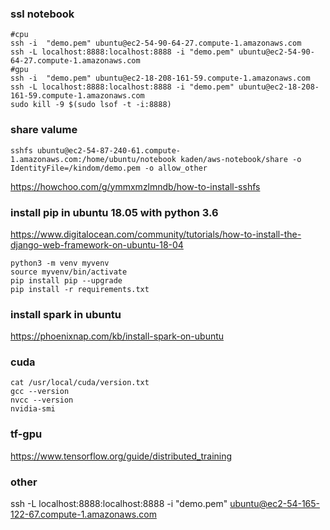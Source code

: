 ### ssl notebook
```
#cpu
ssh -i  "demo.pem" ubuntu@ec2-54-90-64-27.compute-1.amazonaws.com
ssh -L localhost:8888:localhost:8888 -i "demo.pem" ubuntu@ec2-54-90-64-27.compute-1.amazonaws.com
#gpu
ssh -i  "demo.pem" ubuntu@ec2-18-208-161-59.compute-1.amazonaws.com
ssh -L localhost:8888:localhost:8888 -i "demo.pem" ubuntu@ec2-18-208-161-59.compute-1.amazonaws.com
sudo kill -9 $(sudo lsof -t -i:8888)
```
### share valume
```
sshfs ubuntu@ec2-54-87-240-61.compute-1.amazonaws.com:/home/ubuntu/notebook kaden/aws-notebook/share -o IdentityFile=/kindom/demo.pem -o allow_other
```

https://howchoo.com/g/ymmxmzlmndb/how-to-install-sshfs


### install pip in ubuntu 18.05 with python 3.6

https://www.digitalocean.com/community/tutorials/how-to-install-the-django-web-framework-on-ubuntu-18-04
```
python3 -m venv myvenv
source myvenv/bin/activate
pip install pip --upgrade
pip install -r requirements.txt
```

### install spark in ubuntu

https://phoenixnap.com/kb/install-spark-on-ubuntu



### cuda
```
cat /usr/local/cuda/version.txt
gcc --version
nvcc --version
nvidia-smi
```

### tf-gpu
https://www.tensorflow.org/guide/distributed_training


### other
ssh -L localhost:8888:localhost:8888 -i "demo.pem" ubuntu@ec2-54-165-122-67.compute-1.amazonaws.com

